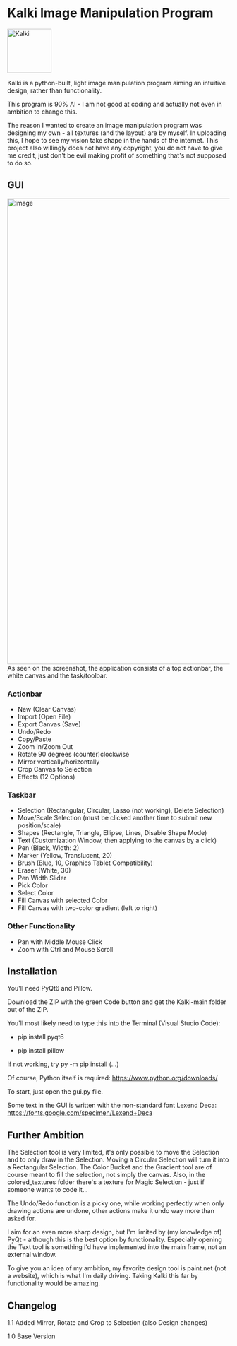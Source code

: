 # Kalki Image Manipulation Program
<img width="100" height="100" alt="Kalki" src="https://github.com/user-attachments/assets/25a8c636-5a0c-4252-bb35-bf082ec20eeb" />

Kalki is a python-built, light image manipulation program aiming an intuitive design, rather than functionality.

This program is 90% AI - I am not good at coding and actually not even in ambition to change this.

The reason I wanted to create an image manipulation program was designing my own - all textures (and the layout) are by myself. In uploading this, I hope to see my vision take shape in the hands of the internet. This project also willingly does not have any copyright, you do not have to give me credit, just don't be evil making profit of something that's not supposed to do so.

## GUI
<img width="1000" height="1055" alt="image" src="https://github.com/user-attachments/assets/385a776b-975b-462b-8845-b42aac07e6bf" />
As seen on the screenshot, the application consists of a top actionbar, the white canvas and the task/toolbar.

### Actionbar
- New (Clear Canvas)
- Import (Open File)
- Export Canvas (Save)
- Undo/Redo
- Copy/Paste
- Zoom In/Zoom Out
- Rotate 90 degrees (counter)clockwise
- Mirror vertically/horizontally
- Crop Canvas to Selection
- Effects (12 Options)
### Taskbar
- Selection (Rectangular, Circular, Lasso (not working), Delete Selection)
- Move/Scale Selection (must be clicked another time to submit new position/scale)
- Shapes (Rectangle, Triangle, Ellipse, Lines, Disable Shape Mode)
- Text (Customization Window, then applying to the canvas by a click)
- Pen (Black, Width: 2)
- Marker (Yellow, Translucent, 20)
- Brush (Blue, 10, Graphics Tablet Compatibility)
- Eraser (White, 30)
- Pen Width Slider
- Pick Color
- Select Color
- Fill Canvas with selected Color
- Fill Canvas with two-color gradient (left to right)
### Other Functionality
- Pan with Middle Mouse Click
- Zoom with Ctrl and Mouse Scroll

## Installation
You'll need PyQt6 and Pillow.

Download the ZIP with the green Code button and get the Kalki-main folder out of the ZIP.

You'll most likely need to type this into the Terminal (Visual Studio Code):

- pip install pyqt6

- pip install pillow

If not working, try py -m pip install (...)

Of course, Python itself is required: https://www.python.org/downloads/

To start, just open the gui.py file.

Some text in the GUI is written with the non-standard font Lexend Deca: https://fonts.google.com/specimen/Lexend+Deca

## Further Ambition
The Selection tool is very limited, it's only possible to move the Selection and to only draw in the Selection. Moving a Circular Selection will turn it into a Rectangular Selection. The Color Bucket and the Gradient tool are of course meant to fill the selection, not simply the canvas. Also, in the colored_textures folder there's a texture for Magic Selection - just if someone wants to code it...

The Undo/Redo function is a picky one, while working perfectly when only drawing actions are undone, other actions make it undo way more than asked for.

I aim for an even more sharp design, but I'm limited by (my knowledge of) PyQt - although this is the best option by functionality. Especially opening the Text tool is something i'd have implemented into the main frame, not an external window.

To give you an idea of my ambition, my favorite design tool is paint.net (not a website), which is what I'm daily driving. Taking Kalki this far by functionality would be amazing.

## Changelog
1.1 Added Mirror, Rotate and Crop to Selection (also Design changes)

1.0 Base Version



